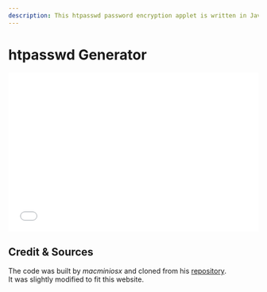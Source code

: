 ```yaml
---
description: This htpasswd password encryption applet is written in JavaScript, so the entire process runs within your browser. Nothing is transmitted to any server, we take your privacy and security serious.
---
```


# htpasswd Generator

<div style="overflow: hidden;">
    <iframe title="Israel ID Generator & Validator" src="/assets/pages/htpasswd_Generator/" scrolling="no" style="border: 0px; height: 320px; margin-top: -0px; width:100%"></iframe>
</div>

## Credit & Sources

The code was built by _macminiosx_ and cloned from his [repository](https://github.com/macminiosx/passwd-generator).  
It was slightly modified to fit this website.
